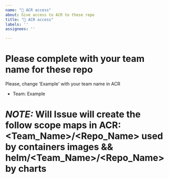 ```yaml
---
name: "💾 ACR access"
about: Give access to ACR to these repo
title: "💾 ACR access"
labels: ''
assignees: ''

---
```


# Please complete with your team name for these repo
Please, change 'Example' with your team name in ACR
- Team: Example

# ***NOTE:*** Will Issue will create the follow scope maps in ACR: <Team_Name>/<Repo_Name> used by containers images && helm/<Team_Name>/<Repo_Name> by charts 
